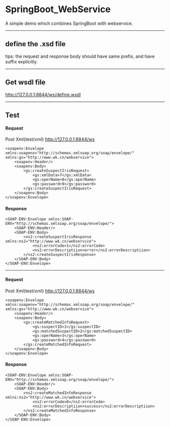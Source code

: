 # SpringBoot_WebService
A simple demo which combines SpringBoot with webservice.

--------

## define the .xsd file
tips: the request and response body should have same prefix, and have suffix explicitly.

--------

## Get wsdl file
http://127.0.0.1:8844/ws/define.wsdl

--------

## Test
#### Request 
Post Xml(test/xml)
http://127.0.0.1:8844/ws
```
<soapenv:Envelope xmlns:soapenv="http://schemas.xmlsoap.org/soap/envelope/"
xmlns:gs="http://www.wk.cn/webservice">
    <soapenv:Header/>
    <soapenv:Body>
        <gs:createSuspectIrisRequest>
            <gs:xmlData>7</gs:xmlData>
            <gs:operName>8</gs:operName>
            <gs:password>9</gs:password>
        </gs:createSuspectIrisRequest>
    </soapenv:Body>
</soapenv:Envelope>
```

#### Response 
```
<SOAP-ENV:Envelope xmlns:SOAP-ENV="http://schemas.xmlsoap.org/soap/envelope/">
    <SOAP-ENV:Header/>
    <SOAP-ENV:Body>
        <ns2:createSuspectIrisResponse xmlns:ns2="http://www.wk.cn/webservice">
            <ns2:errorCode>1</ns2:errorCode>
            <ns2:errorDescriptiion>error</ns2:errorDescriptiion>
        </ns2:createSuspectIrisResponse>
    </SOAP-ENV:Body>
</SOAP-ENV:Envelope>
```
-----

#### Request 
Post Xml(test/xml)
http://127.0.0.1:8844/ws
```
<soapenv:Envelope xmlns:soapenv="http://schemas.xmlsoap.org/soap/envelope/"
xmlns:gs="http://www.wk.cn/webservice">
    <soapenv:Header/>
    <soapenv:Body>
        <gs:createMatchedInfoRequest>
            <gs:suspectID>1</gs:suspectID>
            <gs:matchedSuspectID>2</gs:matchedSuspectID>
            <gs:operName>3</gs:operName>
            <gs:password>4</gs:password>
        </gs:createMatchedInfoRequest>
    </soapenv:Body>
</soapenv:Envelope>
```
#### Response 
```
<SOAP-ENV:Envelope xmlns:SOAP-ENV="http://schemas.xmlsoap.org/soap/envelope/">
    <SOAP-ENV:Header/>
    <SOAP-ENV:Body>
        <ns2:createMatchedInfoResponse xmlns:ns2="http://www.wk.cn/webservice">
            <ns2:errorCode>0</ns2:errorCode>
            <ns2:errorDescriptiion>success</ns2:errorDescriptiion>
        </ns2:createMatchedInfoResponse>
    </SOAP-ENV:Body>
</SOAP-ENV:Envelope>
```
